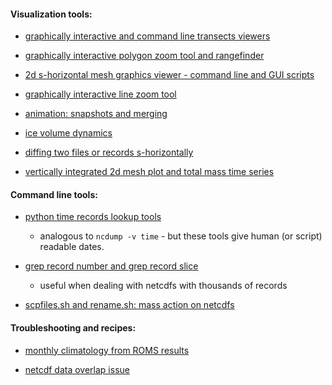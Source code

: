 #### Visualization tools:

* [graphically interactive and command line transects viewers](https://github.com/aleatorius/roms_mypytools/blob/master/wiki/pytrans.markdown)

* [graphically interactive polygon zoom tool and rangefinder](https://github.com/aleatorius/roms_mypytools/blob/master/wiki/polygon_zoom.markdown)

* [2d s-horizontal mesh graphics viewer - command line and GUI scripts](https://github.com/aleatorius/roms_mypytools/blob/master/wiki/pyview.markdown)

* [graphically interactive line zoom tool](https://github.com/aleatorius/roms_mypytools/blob/master/wiki/linezoom.markdown)

* [animation: snapshots and merging](https://github.com/aleatorius/roms_mypytools/wiki/animation)

* [ice volume dynamics](https://github.com/aleatorius/roms_mypytools/wiki/ice_volume)

* [diffing two files or records s-horizontally](https://github.com/aleatorius/roms_mypytools/wiki/pydiff)

* [vertically integrated 2d mesh plot and total mass time series](https://github.com/aleatorius/roms_mypytools/wiki/vertically_integrated_mesh)

#### Command line tools:

* [python time records lookup tools](https://github.com/aleatorius/roms_mypytools/wiki/ncdates)
  * analogous to `ncdump -v time` - but these tools give human (or script) readable dates.

* [grep record number and grep record slice](https://github.com/aleatorius/roms_mypytools/wiki/grepslice)

  * useful when dealing with netcdfs with thousands of records

* [scpfiles.sh and rename.sh: mass action on netcdfs](https://github.com/aleatorius/roms_mypytools/wiki/scpfiles)

#### Troubleshooting and recipes:

* [monthly climatology from ROMS results](https://github.com/aleatorius/roms_mypytools/wiki/clim_from_roms)

* [netcdf data overlap issue](https://github.com/aleatorius/roms_mypytools/wiki/overlap_solution)
